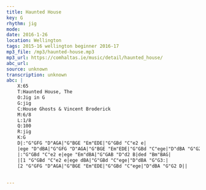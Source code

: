 ```yaml
---
title: Haunted House
key: G
rhythm: jig
mode: 
date: 2016-1-26
location: Wellington
tags: 2015-16 wellington beginner 2016-17
mp3_file: /mp3/haunted-house.mp3
mp3_url: https://comhaltas.ie/music/detail/haunted_house/
abc_url: 
source: unknown
transcription: unknown
abc: |
    X:65
    T:Haunted House, The
    O:Jig in G
    G:jig
    C:House Ghosts & Vincent Broderick
    M:6/8
    L:1/8
    Q:100
    R:jig
    K:G
    D|:"G"GFG "D"AGA|"G"BGE "Em"EDE|"G"GBd "C"e2 e|
    |ege "D"dBA|"G"GFG "D"AGA|"G"BGE "Em"EDE|"G"GBd "C"ege|"D"dBA "G"G2 D:|
    |:"G"GBd "C"e2 e|ege "Em"dBA|"G"GAB "D"d2 B|ded "Bm"BAG|
    |[1 "G"GBd "C"e2 e|ege dBA|"G"GBd "C"ege|"D"dBA "G"G3:|
    [2 "G"GFG "D"AGA|"G"BGE "Em"EDE|"G"GBd "C"ege|"D"dBA "G"G2 D||
    
    
---
```


